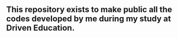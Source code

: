 ## This repository exists to make public all the codes developed by me during my study at Driven Education.
